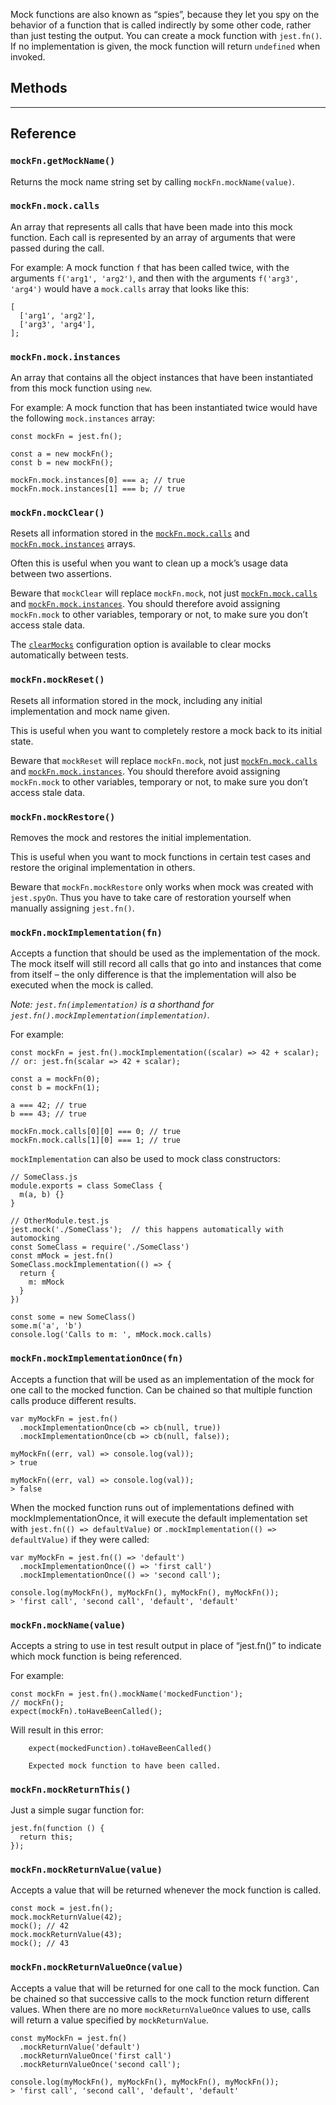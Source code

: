 Mock functions are also known as “spies”, because they let you spy on the behavior of a function that is called indirectly by some other code, rather than just testing the output. You can create a mock function with `jest.fn()`. If no implementation is given, the mock function will return `undefined` when invoked.

## Methods

---

## Reference

### `mockFn.getMockName()`

Returns the mock name string set by calling `mockFn.mockName(value)`.

### `mockFn.mock.calls`

An array that represents all calls that have been made into this mock function. Each call is represented by an array of arguments that were passed during the call.

For example: A mock function `f` that has been called twice, with the arguments `f('arg1', 'arg2')`, and then with the arguments `f('arg3', 'arg4')` would have a `mock.calls` array that looks like this:

    [
      ['arg1', 'arg2'],
      ['arg3', 'arg4'],
    ];

### `mockFn.mock.instances`

An array that contains all the object instances that have been instantiated from this mock function using `new`.

For example: A mock function that has been instantiated twice would have the following `mock.instances` array:

    const mockFn = jest.fn();

    const a = new mockFn();
    const b = new mockFn();

    mockFn.mock.instances[0] === a; // true
    mockFn.mock.instances[1] === b; // true

### `mockFn.mockClear()`

Resets all information stored in the [`mockFn.mock.calls`](#mockfn-mock-calls) and [`mockFn.mock.instances`](#mockfn-mock-instances) arrays.

Often this is useful when you want to clean up a mock’s usage data between two assertions.

Beware that `mockClear` will replace `mockFn.mock`, not just [`mockFn.mock.calls`](#mockfn-mock-calls) and [`mockFn.mock.instances`](#mockfn-mock-instances). You should therefore avoid assigning `mockFn.mock` to other variables, temporary or not, to make sure you don’t access stale data.

The [`clearMocks`](configuration.html#clearmocks-boolean) configuration option is available to clear mocks automatically between tests.

### `mockFn.mockReset()`

Resets all information stored in the mock, including any initial implementation and mock name given.

This is useful when you want to completely restore a mock back to its initial state.

Beware that `mockReset` will replace `mockFn.mock`, not just [`mockFn.mock.calls`](#mockfn-mock-calls) and [`mockFn.mock.instances`](#mockfn-mock-instances). You should therefore avoid assigning `mockFn.mock` to other variables, temporary or not, to make sure you don’t access stale data.

### `mockFn.mockRestore()`

Removes the mock and restores the initial implementation.

This is useful when you want to mock functions in certain test cases and restore the original implementation in others.

Beware that `mockFn.mockRestore` only works when mock was created with `jest.spyOn`. Thus you have to take care of restoration yourself when manually assigning `jest.fn()`.

### `mockFn.mockImplementation(fn)`

Accepts a function that should be used as the implementation of the mock. The mock itself will still record all calls that go into and instances that come from itself – the only difference is that the implementation will also be executed when the mock is called.

_Note: `jest.fn(implementation)` is a shorthand for `jest.fn().mockImplementation(implementation)`._

For example:

    const mockFn = jest.fn().mockImplementation((scalar) => 42 + scalar);
    // or: jest.fn(scalar => 42 + scalar);

    const a = mockFn(0);
    const b = mockFn(1);

    a === 42; // true
    b === 43; // true

    mockFn.mock.calls[0][0] === 0; // true
    mockFn.mock.calls[1][0] === 1; // true

`mockImplementation` can also be used to mock class constructors:

    // SomeClass.js
    module.exports = class SomeClass {
      m(a, b) {}
    }

    // OtherModule.test.js
    jest.mock('./SomeClass');  // this happens automatically with automocking
    const SomeClass = require('./SomeClass')
    const mMock = jest.fn()
    SomeClass.mockImplementation(() => {
      return {
        m: mMock
      }
    })

    const some = new SomeClass()
    some.m('a', 'b')
    console.log('Calls to m: ', mMock.mock.calls)

### `mockFn.mockImplementationOnce(fn)`

Accepts a function that will be used as an implementation of the mock for one call to the mocked function. Can be chained so that multiple function calls produce different results.

    var myMockFn = jest.fn()
      .mockImplementationOnce(cb => cb(null, true))
      .mockImplementationOnce(cb => cb(null, false));

    myMockFn((err, val) => console.log(val));
    > true

    myMockFn((err, val) => console.log(val));
    > false

When the mocked function runs out of implementations defined with mockImplementationOnce, it will execute the default implementation set with `jest.fn(() => defaultValue)` or `.mockImplementation(() => defaultValue)` if they were called:

    var myMockFn = jest.fn(() => 'default')
      .mockImplementationOnce(() => 'first call')
      .mockImplementationOnce(() => 'second call');

    console.log(myMockFn(), myMockFn(), myMockFn(), myMockFn());
    > 'first call', 'second call', 'default', 'default'

### `mockFn.mockName(value)`

Accepts a string to use in test result output in place of “jest.fn()” to indicate which mock function is being referenced.

For example:

    const mockFn = jest.fn().mockName('mockedFunction');
    // mockFn();
    expect(mockFn).toHaveBeenCalled();

Will result in this error:

        expect(mockedFunction).toHaveBeenCalled()

        Expected mock function to have been called.

### `mockFn.mockReturnThis()`

Just a simple sugar function for:

    jest.fn(function () {
      return this;
    });

### `mockFn.mockReturnValue(value)`

Accepts a value that will be returned whenever the mock function is called.

    const mock = jest.fn();
    mock.mockReturnValue(42);
    mock(); // 42
    mock.mockReturnValue(43);
    mock(); // 43

### `mockFn.mockReturnValueOnce(value)`

Accepts a value that will be returned for one call to the mock function. Can be chained so that successive calls to the mock function return different values. When there are no more `mockReturnValueOnce` values to use, calls will return a value specified by `mockReturnValue`.

    const myMockFn = jest.fn()
      .mockReturnValue('default')
      .mockReturnValueOnce('first call')
      .mockReturnValueOnce('second call');

    console.log(myMockFn(), myMockFn(), myMockFn(), myMockFn());
    > 'first call', 'second call', 'default', 'default'
